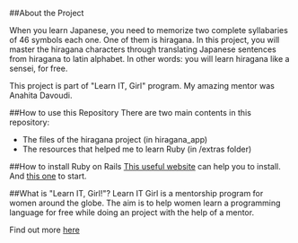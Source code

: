 ##About the Project

When you learn Japanese, you need to memorize two complete syllabaries of 46 symbols each one. One of them is hiragana. In this project, you will master the hiragana characters through translating Japanese sentences from hiragana to latin alphabet. In other words: you will learn hiragana like a sensei, for free. 

This project is part of "Learn IT, Girl" program. My amazing mentor was Anahita Davoudi.

##How to use this Repository
There are two main contents in this repository: 
- The files of the hiragana project (in hiragana_app)
- The resources that helped me to learn Ruby (in /extras folder)

##How to install Ruby on Rails 
[This useful website](http://installrails.com/steps/choose_os) can help you to install. And [this one](http://guides.rubyonrails.org/getting_started.html) to start.


##What is "Learn IT, Girl!"?
Learn IT Girl is a mentorship program for women around the globe. The aim is to help women learn a programming language for free while doing an project with the help of a mentor.

Find out more [here](https://www.learnitgirl.com/)
